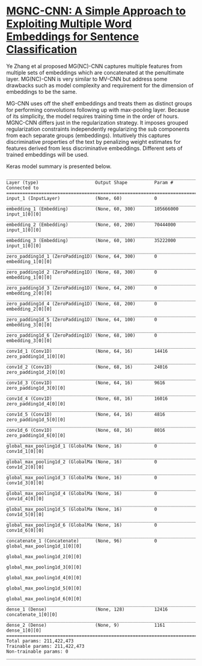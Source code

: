 # [MGNC-CNN: A Simple Approach to Exploiting Multiple Word Embeddings for Sentence Classification](https://arxiv.org/abs/1603.00968)


Ye Zhang et al proposed MG(NC)-CNN captures multiple features from multiple sets of embeddings which are concatenated at the penultimate layer. MG(NC)-CNN is very similar to MV-CNN but address some drawbacks such as model complexity and requirement for the dimension of embeddings to be the same.

MG-CNN uses off the shelf embeddings and treats them as distinct groups for performing convolutions following up with max-pooling layer. Because of its simplicity, the model requires training time in the order of hours. MGNC-CNN differs just in the regularization strategy. It imposes grouped regularization constraints independently regularizing the sub components from each separate groups (embeddings). Intuitively this captures discriminative properties of the text by penalizing weight estimates for features derived from less discriminative embeddings. Different sets of trained embeddings will be used.

Keras model summary is presented below.

```
____________________________________________________________________________________________________
Layer (type)                     Output Shape          Param #     Connected to
====================================================================================================
input_1 (InputLayer)             (None, 60)            0
____________________________________________________________________________________________________
embedding_1 (Embedding)          (None, 60, 300)       105666000   input_1[0][0]
____________________________________________________________________________________________________
embedding_2 (Embedding)          (None, 60, 200)       70444000    input_1[0][0]
____________________________________________________________________________________________________
embedding_3 (Embedding)          (None, 60, 100)       35222000    input_1[0][0]
____________________________________________________________________________________________________
zero_padding1d_1 (ZeroPadding1D) (None, 64, 300)       0           embedding_1[0][0]
____________________________________________________________________________________________________
zero_padding1d_2 (ZeroPadding1D) (None, 68, 300)       0           embedding_1[0][0]
____________________________________________________________________________________________________
zero_padding1d_3 (ZeroPadding1D) (None, 64, 200)       0           embedding_2[0][0]
____________________________________________________________________________________________________
zero_padding1d_4 (ZeroPadding1D) (None, 68, 200)       0           embedding_2[0][0]
____________________________________________________________________________________________________
zero_padding1d_5 (ZeroPadding1D) (None, 64, 100)       0           embedding_3[0][0]
____________________________________________________________________________________________________
zero_padding1d_6 (ZeroPadding1D) (None, 68, 100)       0           embedding_3[0][0]
____________________________________________________________________________________________________
conv1d_1 (Conv1D)                (None, 64, 16)        14416       zero_padding1d_1[0][0]
____________________________________________________________________________________________________
conv1d_2 (Conv1D)                (None, 68, 16)        24016       zero_padding1d_2[0][0]
____________________________________________________________________________________________________
conv1d_3 (Conv1D)                (None, 64, 16)        9616        zero_padding1d_3[0][0]
____________________________________________________________________________________________________
conv1d_4 (Conv1D)                (None, 68, 16)        16016       zero_padding1d_4[0][0]
____________________________________________________________________________________________________
conv1d_5 (Conv1D)                (None, 64, 16)        4816        zero_padding1d_5[0][0]
____________________________________________________________________________________________________
conv1d_6 (Conv1D)                (None, 68, 16)        8016        zero_padding1d_6[0][0]
____________________________________________________________________________________________________
global_max_pooling1d_1 (GlobalMa (None, 16)            0           conv1d_1[0][0]
____________________________________________________________________________________________________
global_max_pooling1d_2 (GlobalMa (None, 16)            0           conv1d_2[0][0]
____________________________________________________________________________________________________
global_max_pooling1d_3 (GlobalMa (None, 16)            0           conv1d_3[0][0]
____________________________________________________________________________________________________
global_max_pooling1d_4 (GlobalMa (None, 16)            0           conv1d_4[0][0]
____________________________________________________________________________________________________
global_max_pooling1d_5 (GlobalMa (None, 16)            0           conv1d_5[0][0]
____________________________________________________________________________________________________
global_max_pooling1d_6 (GlobalMa (None, 16)            0           conv1d_6[0][0]
____________________________________________________________________________________________________
concatenate_1 (Concatenate)      (None, 96)            0           global_max_pooling1d_1[0][0]
                                                                   global_max_pooling1d_2[0][0]
                                                                   global_max_pooling1d_3[0][0]
                                                                   global_max_pooling1d_4[0][0]
                                                                   global_max_pooling1d_5[0][0]
                                                                   global_max_pooling1d_6[0][0]
____________________________________________________________________________________________________
dense_1 (Dense)                  (None, 128)           12416       concatenate_1[0][0]
____________________________________________________________________________________________________
dense_2 (Dense)                  (None, 9)             1161        dense_1[0][0]
====================================================================================================
Total params: 211,422,473
Trainable params: 211,422,473
Non-trainable params: 0
____________________________________________________________________________________________________
```
